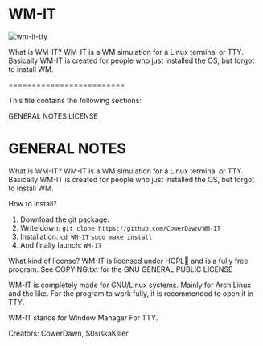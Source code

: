# WM-IT
![wm-it-tty](https://github.com/user-attachments/assets/c334a29c-4c72-4444-a072-5e8e192b1006)



What is WM-IT? WM-IT is a WM simulation for a Linux terminal or TTY. Basically WM-IT is created for people who just installed the OS, but forgot to install WM.

=========================

This file contains the following sections:

GENERAL NOTES
LICENSE

GENERAL NOTES
=============
What is WM-IT?
WM-IT is a WM simulation for a Linux terminal or TTY. Basically WM-IT is created for people who just installed the OS, but forgot to install WM.

How to install?
1. Download the git package.
2. Write down: `git clone https://github.com/CowerDawn/WM-IT`
3. Installation: `cd WM-IT`
`sudo make install`
5. And finally launch: `WM-IT`

What kind of license? WM-IT is licensed under HOPL🍻 and is a fully free program.
See COPYING.txt for the GNU GENERAL PUBLIC LICENSE

WM-IT is completely made for GNU/Linux systems. Mainly for Arch Linux and the like. For the program to work fully, it is recommended to open it in TTY.

WM-IT stands for Window Manager For TTY.

Creators: CowerDawn, S0siskaKiller
